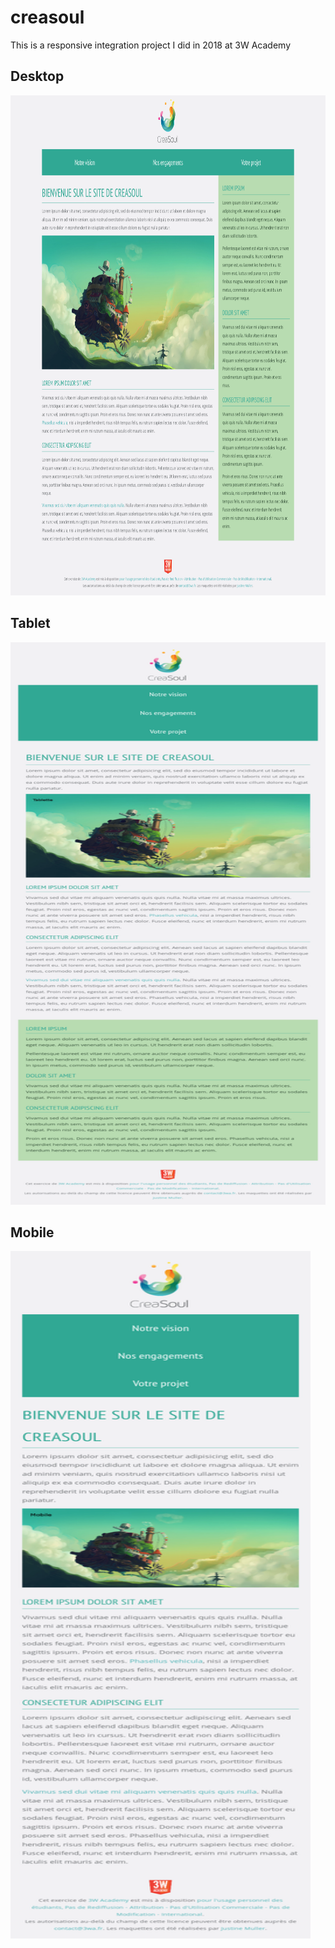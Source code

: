 # creasoul

This is a responsive integration project I did in 2018 at 3W Academy

## Desktop

<img src="https://github.com/albert0x22/creasoul/blob/master/maquette/desktop.png" alt="alt text" width="750px" height="800px">

## Tablet

<img src="https://github.com/albert0x22/creasoul/blob/master/maquette/tablette.png" alt="alt text" width="600px" height="900px">

## Mobile 

<img src="https://github.com/albert0x22/creasoul/blob/master/maquette/mobile.png" alt="alt text" width="480px" height="1100px">

